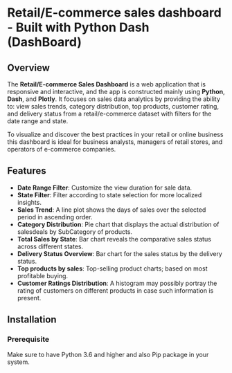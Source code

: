 # Retail/E-commerce sales dashboard - Built with Python Dash (DashBoard)

## Overview

The **Retail/E-commerce Sales Dashboard** is a web application that is responsive and interactive, and the app is constructed mainly using **Python**, **Dash**, and **Plotly**. 
It focuses on sales data analytics by providing the ability to: view sales trends, category distribution, top products, customer rating, and delivery status from a retail/e-commerce dataset with filters for the date range and state.

To visualize and discover the best practices in your retail or online business this dashboard is ideal for business analysts, managers of retail stores, and operators of e-commerce companies.

## Features

- **Date Range Filter**: Customize the view duration for sale data.
- **State Filter**: Filter according to state selection for more localized insights.
- **Sales Trend**: A line plot shows the days of sales over the selected period in ascending order.
- **Category Distribution**: Pie chart that displays the actual distribution of salesdeals by SubCategory of products.
- **Total Sales by State**: Bar chart reveals the comparative sales status across different states.
- **Delivery Status Overview**: Bar chart for the sales status by the delivery status.
- **Top products by sales**: Top-selling product charts; based on most profitable buying.
- **Customer Ratings Distribution**: A histogram may possibly portray the rating of customers on different products in case such information is present.
  
## Installation

### Prerequisite

Make sure to have Python 3.6 and higher and also Pip package in your system.
